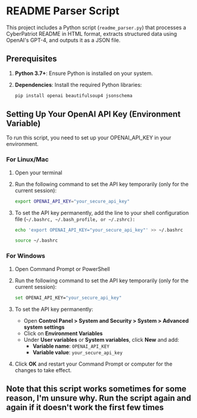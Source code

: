 # README Parser Script

This project includes a Python script (`readme_parser.py`) that processes a CyberPatriot README in HTML format, extracts structured data using OpenAI's GPT-4, and outputs it as a JSON file.

## Prerequisites

1. **Python 3.7+**: Ensure Python is installed on your system.
2. **Dependencies**: Install the required Python libraries:

   ```bash
   pip install openai beautifulsoup4 jsonschema
   ```

## Setting Up Your OpenAI API Key (Environment Variable)

To run this script, you need to set up your OPENAI_API_KEY in your environment.

### For Linux/Mac

1. Open your terminal
2. Run the following command to set the API key temporarily (only for the current session):

   ```bash
   export OPENAI_API_KEY="your_secure_api_key"
   ```

3. To set the API key permanently, add the line to your shell configuration file (`~/.bashrc, ~/.bash_profile, or ~/.zshrc):`

   ```bash
   echo 'export OPENAI_API_KEY="your_secure_api_key"' >> ~/.bashrc
   ```

   ```bash
   source ~/.bashrc
   ```

### For Windows

1. Open Command Prompt or PowerShell
2. Run the following command to set the API key temporarily (only for the current session):

   ```bash
   set OPENAI_API_KEY="your_secure_api_key"
   ```

3. To set the API key permanently:
   - Open **Control Panel > System and Security > System > Advanced system settings**
   - Click on **Environment Variables**
   - Under **User variables** or **System variables**, click **New** and add:
      - **Variable name**: `OPENAI_API_KEY`
      - **Variable value**: `your_secure_api_key`
4. Click **OK** and restart your Command Prompt or computer for the changes to take effect.

## Note that this script works sometimes for some reason, I'm unsure why. Run the script again and again if it doesn't work the first few times
